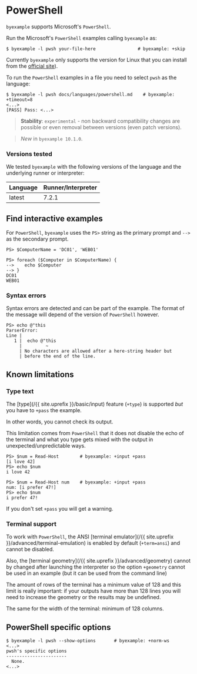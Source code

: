 <!--
Check that we have byexample installed first
$ hash byexample                                    # byexample: +fail-fast
$ hash pwsh                                         # byexample: +fail-fast

$ alias byexample=byexample\ --pretty\ none

--
-->

# PowerShell

``byexample`` supports Microsoft's ``PowerShell``.

Run the Microsoft's `PowerShell` examples calling `byexample` as:

```shell
$ byexample -l pwsh your-file-here                # byexample: +skip
```

Currently `byexample` only supports the version for Linux that
you can install from the [official
site](https://docs.microsoft.com/en-us/powershell/scripting/install/installing-powershell-core-on-linux)).

To run the `PowerShell` examples in a file you need to select `pwsh` as
the language:

```shell
$ byexample -l pwsh docs/languages/powershell.md    # byexample: +timeout=8
<...>
[PASS] Pass: <...>
```

> **Stability**: ``experimental`` - non backward compatibility changes are
> possible or even removal between versions (even patch versions).

> *New* in ``byexample 10.1.0``.

### Versions tested

We tested `byexample` with the following versions of the language
and the underlying runner or interpreter:

<!-- matrix CI begin -->

| Language   | Runner/Interpreter   |
|------------|----------------------|
| latest     | 7.2.1                |

<!-- matrix CI end -->

## Find interactive examples

For ``PowerShell``, ``byexample`` uses the ``PS>`` string as the primary prompt
and ``-->`` as the secondary prompt.

```shell
PS> $ComputerName = 'DC01', 'WEB01'

PS> foreach ($Computer in $ComputerName) {
-->    echo $Computer
--> }
DC01
WEB01
```

### Syntax errors

Syntax errors are detected and can be part of the example. The format of
the message will depend of the version of `PowerShell` however.

```shell
PS> echo @"this
ParserError:
Line |
   1 |  echo @"this
     |         ~
     | No characters are allowed after a here-string header but
     | before the end of the line.
```

## Known limitations

### Type text

The [type](/{{ site.uprefix }}/basic/input)
feature (`+type`) is supported *but* you have to `+pass` the example.

In other words, you cannot check its output.

This limitation comes from `PowerShell` that it does not disable the
echo of the terminal and what you type gets mixed with the output in
unexpected/unpredictable ways.

```shell
PS> $num = Read-Host        # byexample: +input +pass
[i love 42]
PS> echo $num
i love 42

PS> $num = Read-Host num    # byexample: +input +pass
num: [i prefer 47!]
PS> echo $num
i prefer 47!
```

If you don't set `+pass` you will get a warning.

### Terminal support

To work with `PowerShell`, the ANSI
[terminal emulator](/{{ site.uprefix }}/advanced/terminal-emulation) is
enabled by default (``+term=ansi``) and cannot be disabled.

Also, the [terminal geometry](/{{ site.uprefix }}/advanced/geometry)
cannot by changed after launching the interpreter
so the option ``+geometry`` cannot be used in an example (but it can be
used from the command line)

The amount of rows of the terminal has a minimum value of 128 and this limit
is really important: if your outputs have more than 128 lines you will need
to increase the geometry or the results may be undefined.

The same for the width of the terminal: minimum of 128 columns.

## PowerShell specific options

```
$ byexample -l pwsh --show-options       # byexample: +norm-ws
<...>
pwsh's specific options
-----------------------
  None.
<...>
```
